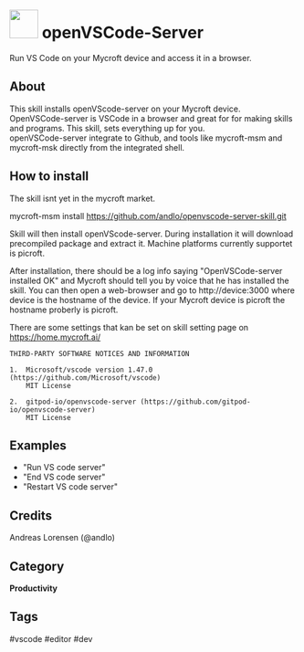 # <img src='favicon.ico' card_color='#40DBB0' width='50'/> openVSCode-Server
Run VS Code on your Mycroft device and access it in a browser.


## About
This skill installs openVScode-server on your Mycroft device. OpenVSCode-server is VSCode in a browser and great for 
for making skills and programs. This skill, sets everything up for you.   
openVSCode-server integrate to Github, and tools like mycroft-msm and mycroft-msk directly from the integrated 
shell.


## How to install
The skill isnt yet in the mycroft market.

mycroft-msm install https://github.com/andlo/openvscode-server-skill.git

Skill will then install openVScode-server. During installation it will download precompiled package and extract
it. Machine platforms currently supportet is picroft.

After installation, there should be a log info saying "OpenVSCode-server installed OK" and Mycroft should tell 
you by voice that he has installed the skill.
You can then open a web-browser and go to http://device:3000 where device is the hostname of the device.
If your Mycroft device is picroft the hostname proberly is picroft. 

There are some settings that kan be set on skill setting page on https://home.mycroft.ai/ 


```
THIRD-PARTY SOFTWARE NOTICES AND INFORMATION

1.  Microsoft/vscode version 1.47.0 (https://github.com/Microsoft/vscode)
    MIT License 

2.  gitpod-io/openvscode-server (https://github.com/gitpod-io/openvscode-server)
    MIT License 
``` 

## Examples
* "Run VS code server"
* "End VS code server"
* "Restart VS code server"

## Credits
Andreas Lorensen (@andlo)

## Category
**Productivity**

## Tags
#vscode
#editor
#dev
